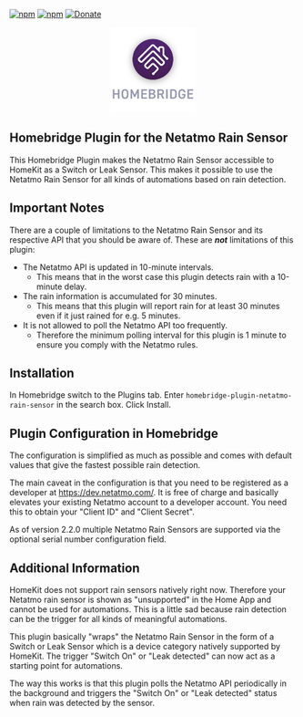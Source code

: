 [![npm](https://badgen.net/npm/v/homebridge-plugin-netatmo-rain-sensor/latest?icon=npm&label)](https://www.npmjs.com/package/homebridge-plugin-netatmo-rain-sensor)
[![npm](https://badgen.net/npm/dt/homebridge-plugin-netatmo-rain-sensor?label=downloads)](https://www.npmjs.com/package/homebridge-plugin-netatmo-rain-sensor)
[![Donate](https://badgen.net/badge/donate/paypal/cyan)](https://paypal.me/pbaer79)

<p align="center">
<img src="https://github.com/homebridge/branding/raw/master/logos/homebridge-wordmark-logo-vertical.png" width="150">
</p>

## Homebridge Plugin for the Netatmo Rain Sensor
This Homebridge Plugin makes the Netatmo Rain Sensor accessible to HomeKit as a Switch or Leak Sensor.
This makes it possible to use the Netatmo Rain Sensor for all kinds of automations based on rain detection.

## Important Notes
There are a couple of limitations to the Netatmo Rain Sensor and its respective API that you should be aware of. These are **_not_** limitations of this plugin:
* The Netatmo API is updated in 10-minute intervals.
  * This means that in the worst case this plugin detects rain with a 10-minute delay.
* The rain information is accumulated for 30 minutes.
  *  This means that this plugin will report rain for at least 30 minutes even if it just rained for e.g. 5 minutes.
* It is not allowed to poll the Netatmo API too frequently.
  * Therefore the minimum polling interval for this plugin is 1 minute to ensure you comply with the Netatmo rules. 

## Installation
In Homebridge switch to the Plugins tab. Enter `homebridge-plugin-netatmo-rain-sensor` in the search box. Click Install.

## Plugin Configuration in Homebridge
The configuration is simplified as much as possible and comes with default values that give the fastest possible rain detection.

The main caveat in the configuration is that you need to be registered as a developer at https://dev.netatmo.com/. It is free of charge and basically elevates your existing Netatmo account to a developer account. You need this to obtain your "Client ID" and "Client Secret".

As of version 2.2.0 multiple Netatmo Rain Sensors are supported via the optional serial number configuration field.

## Additional Information
HomeKit does not support rain sensors natively right now. Therefore your Netatmo rain sensor is shown as "unsupported" in the Home App and cannot be used for automations. This is a little sad because rain detection can be the trigger for all kinds of meaningful automations.

This plugin basically "wraps" the Netatmo Rain Sensor in the form of a Switch or Leak Sensor which is a device category natively supported by HomeKit. The trigger "Switch On" or "Leak detected" can now act as a starting point for automations.

The way this works is that this plugin polls the Netatmo API periodically in the background and triggers the "Switch On" or "Leak detected" status when rain was detected by the sensor.